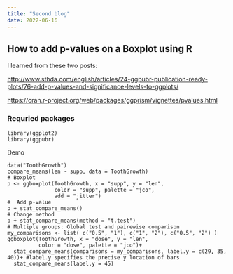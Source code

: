 ```yaml
---
title: "Second blog"
date: 2022-06-16
---
```




## How to add p-values on a Boxplot using R

I learned from these two posts:

http://www.sthda.com/english/articles/24-ggpubr-publication-ready-plots/76-add-p-values-and-significance-levels-to-ggplots/

https://cran.r-project.org/web/packages/ggprism/vignettes/pvalues.html


### Requried packages
```
library(ggplot2)
library(ggpubr)
```
Demo
```
data("ToothGrowth")
compare_means(len ~ supp, data = ToothGrowth)
# Boxplot
p <- ggboxplot(ToothGrowth, x = "supp", y = "len",
               color = "supp", palette = "jco",
               add = "jitter")
#  Add p-value
p + stat_compare_means()
# Change method
p + stat_compare_means(method = "t.test")
# Multiple groups: Global test and pairewise comparison
my_comparisons <- list( c("0.5", "1"), c("1", "2"), c("0.5", "2") )
ggboxplot(ToothGrowth, x = "dose", y = "len",
          color = "dose", palette = "jco")+ 
  stat_compare_means(comparisons = my_comparisons, label.y = c(29, 35, 40))+ #label.y specifies the precise y location of bars
  stat_compare_means(label.y = 45)
```

